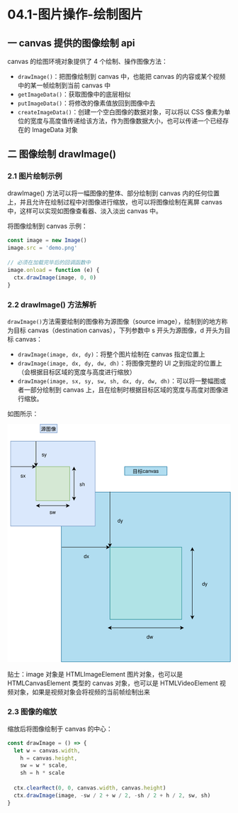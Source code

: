 # 04.1-图片操作-绘制图片

## 一 canvas 提供的图像绘制 api

canvas 的绘图环境对象提供了 4 个绘制、操作图像方法：

- `drawImage()`：把图像绘制到 canvas 中，也能把 canvas 的内容或某个视频中的某一帧绘制到当前 canvas 中
- `getImageData()`：获取图像中的底层相似
- `putImageData()`：将修改的像素值放回到图像中去
- `createImageData()`：创建一个空白图像的数据对象，可以将以 CSS 像素为单位的宽度与高度值传递给该方法，作为图像数据大小，也可以传递一个已经存在的 ImageData 对象

## 二 图像绘制 drawImage()

### 2.1 图片绘制示例

drawImage() 方法可以将一幅图像的整体、部分绘制到 canvas 内的任何位置上，并且允许在绘制过程中对图像进行缩放，也可以将图像绘制在离屏 canvas 中，这样可以实现如图像查看器、淡入淡出 canvas 中。

将图像绘制到 canvas 示例：

```js
const image = new Image()
image.src = 'demo.png'

// 必须在加载完毕后的回调函数中
image.onload = function (e) {
  ctx.drawImage(image, 0, 0)
}
```

### 2.2 drawImage() 方法解析

`drawImage()`方法需要绘制的图像称为源图像（source image），绘制到的地方称为目标 canvas（destination canvas），下列参数中 s 开头为源图像，d 开头为目标 canvas：

- `drawImage(image, dx, dy)`：将整个图片绘制在 canvas 指定位置上
- `drawImage(image, dx, dy, dw, dh)`：将图像完整的 UI 之到指定的位置上（会根据目标区域的宽度与高度进行缩放）
- `drawImage(image, sx, sy, sw, sh, dx, dy, dw, dh)`：可以将一整幅图或者一部分绘制到 canvas 上，且在绘制时根据目标区域的宽度与高度对图像进行缩放。

如图所示：

![图像绘制参数](./../images/canvas/03.svg)

贴士：image 对象是 HTMLImageElement 图片对象，也可以是 HTMLCanvasElement 类型的 canvas 对象，也可以是 HTMLVideoElement 视频对象，如果是视频对象会将视频的当前帧绘制出来

### 2.3 图像的缩放

缩放后将图像绘制于 canvas 的中心：

```js
const drawImage = () => {
  let w = canvas.width,
    h = canvas.height,
    sw = w * scale,
    sh = h * scale

  ctx.clearRect(0, 0, canvas.width, canvas.height)
  ctx.drawImage(image, -sw / 2 + w / 2, -sh / 2 + h / 2, sw, sh)
}
```
